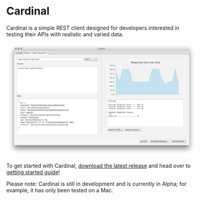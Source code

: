 # Cardinal

Cardinal is a simple REST client designed for developers interested in testing their APIs with realistic and varied data.

![Cardinal Curl View](docs/images/cardinal_bulk_request_processed.png)

To get started with Cardinal, [download the latest release](https://github.com/ben-dale/cardinal/releases/download/0.1.2/cardinal-0.1.2.jar) and head over to [getting started guide](docs/overview.md)!

Please note: Cardinal is still in development and is currently in Alpha; for example, it has only been tested on a Mac.

